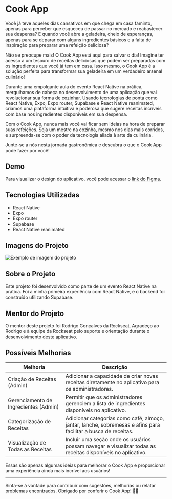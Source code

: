 # Cook App

Você já teve aqueles dias cansativos em que chega em casa faminto, apenas para perceber que esqueceu de passar no mercado e reabastecer sua despensa? E quando você abre a geladeira, cheio de esperanças, apenas para se deparar com alguns ingredientes básicos e a falta de inspiração para preparar uma refeição deliciosa?

Não se preocupe mais! O Cook App está aqui para salvar o dia! Imagine ter acesso a um tesouro de receitas deliciosas que podem ser preparadas com os ingredientes que você já tem em casa. Isso mesmo, o Cook App é a solução perfeita para transformar sua geladeira em um verdadeiro arsenal culinário!

Durante uma empolgante aula do evento React Native na prática, mergulhamos de cabeça no desenvolvimento de uma aplicação que vai revolucionar sua forma de cozinhar. Usando tecnologias de ponta como React Native, Expo, Expo router, Supabase e React Native reanimated, criamos uma plataforma intuitiva e poderosa que sugere receitas incríveis com base nos ingredientes disponíveis em sua despensa.

Com o Cook App, nunca mais você vai ficar sem ideias na hora de preparar suas refeições. Seja um mestre na cozinha, mesmo nos dias mais corridos, e surpreenda-se com o poder da tecnologia aliada à arte da culinária.

Junte-se a nós nesta jornada gastronômica e descubra o que o Cook App pode fazer por você!



## Demo

Para visualizar o design do aplicativo, você pode acessar o [link do Figma](https://www.figma.com/file/5NHUATEIyoQQlMUZkDjxer/Cook-App-(Community)?type=design&node-id=0-1&mode=design&t=binrvIh9AGMmPxpQ-0).

## Tecnologias Utilizadas

- React Native
- Expo
- Expo router
- Supabase
- React Native reanimated

## Imagens do Projeto

![Exemplo de imagem do projeto](/images/exemplo.png)

## Sobre o Projeto

Este projeto foi desenvolvido como parte de um evento React Native na prática. Foi a minha primeira experiência com React Native, e o backend foi construído utilizando Supabase.

## Mentor do Projeto

O mentor deste projeto foi Rodrigo Gonçalves da Rockseat. Agradeço ao Rodrigo e à equipe da Rockseat pelo suporte e orientação durante o desenvolvimento deste aplicativo.

## Possíveis Melhorias

| Melhoria                                     | Descrição                                                                                                     |
|----------------------------------------------|---------------------------------------------------------------------------------------------------------------|
| Criação de Receitas (Admin)                 | Adicionar a capacidade de criar novas receitas diretamente no aplicativo para os administradores.           |
| Gerenciamento de Ingredientes (Admin)       | Permitir que os administradores gerenciem a lista de ingredientes disponíveis no aplicativo.                 |
| Categorização de Receitas                   | Adicionar categorias como café, almoço, jantar, lanche, sobremesas e afins para facilitar a busca de receitas.|
| Visualização de Todas as Receitas           | Incluir uma seção onde os usuários possam navegar e visualizar todas as receitas disponíveis no aplicativo.  |

Essas são apenas algumas ideias para melhorar o Cook App e proporcionar uma experiência ainda mais incrível aos usuários!

---

Sinta-se à vontade para contribuir com sugestões, melhorias ou relatar problemas encontrados. Obrigado por conferir o Cook App! 🍳📱
